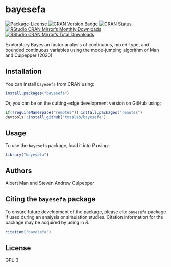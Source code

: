 
<!-- README.md is generated from README.Rmd. Please edit that file -->

# bayesefa

<!-- badges: start -->

[![Package-License](http://img.shields.io/badge/license-GPL%20(%3E=2)-brightgreen.svg?style=flat)](http://www.gnu.org/licenses/gpl-2.0.html)
[![CRAN Version
Badge](http://www.r-pkg.org/badges/version/bayesefa)](https://cran.r-project.org/package=bayesefa)
[![CRAN
Status](https://cranchecks.info/badges/worst/bayesefa)](https://cran.r-project.org/web/checks/check_results_bayesefa.html)
[![RStudio CRAN Mirror’s Monthly
Downloads](http://cranlogs.r-pkg.org/badges/bayesefa?color=brightgreen)](http://www.r-pkg.org/pkg/bayesefa)
[![RStudio CRAN Mirror’s Total
Downloads](http://cranlogs.r-pkg.org/badges/grand-total/bayesefa?color=brightgreen)](http://www.r-pkg.org/pkg/bayesefa)
<!-- badges: end -->

Exploratory Bayesian factor analysis of continuous, mixed-type, and
bounded continuous variables using the mode-jumping algorithm of Man and
Culpepper (2020).

## Installation

You can install `bayesefa` from CRAN using:

``` r
install.packages("bayesefa")
```

Or, you can be on the cutting-edge development version on GitHub using:

``` r
if(!requireNamespace("remotes")) install.packages("remotes")
devtools::install_github("tmsalab/bayesefa")
```

## Usage

To use the `bayesefa` package, load it into *R* using:

``` r
library("bayesefa")
```

## Authors

Albert Man and Steven Andrew Culpepper

## Citing the `bayesefa` package

To ensure future development of the package, please cite `bayesefa`
package if used during an analysis or simulation studies. Citation
information for the package may be acquired by using in *R*:

``` r
citation("bayesefa")
```

## License

GPL-3
